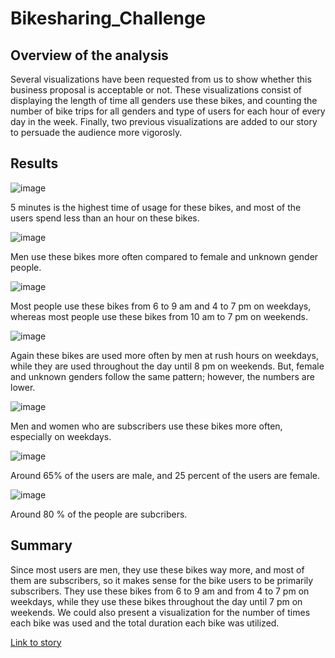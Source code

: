 # Bikesharing_Challenge

## Overview of the analysis

Several visualizations have been requested from us to show whether this business proposal is acceptable or not. These visualizations consist of displaying the length of time all genders use these bikes, and counting the number of bike trips for all genders and type of users for each hour of every day in the week. Finally, two previous visualizations are added to our story to persuade the audience more vigorosly.

## Results

![image](https://user-images.githubusercontent.com/95439555/161802306-a7b31a7a-099b-444c-864c-9483fa10d346.png)

5 minutes is the highest time of usage for these bikes, and most of the users spend less than an hour on these bikes.

![image](https://user-images.githubusercontent.com/95439555/161802431-a95d8480-53a1-4ae9-a050-30f1d1cbcf66.png)

Men use these bikes more often compared to female and unknown gender people.

![image](https://user-images.githubusercontent.com/95439555/161802498-2f8df689-5836-46f0-90eb-4fd397ddd7f3.png)

Most people use these bikes from 6 to 9 am and 4 to 7 pm on weekdays, whereas most people use these bikes from 10 am to 7 pm on weekends.

![image](https://user-images.githubusercontent.com/95439555/161802601-cc3b624d-d4fa-46d7-926c-f923efa0d120.png)

Again these bikes are used more often by men at rush hours on weekdays, while they are used throughout the day until 8 pm on weekends. But, female and unknown genders follow the same pattern; however, the numbers are lower.

![image](https://user-images.githubusercontent.com/95439555/161802680-40683332-2bb7-4c44-97bf-75b99f87f0de.png)

Men and women who are subscribers use these bikes more often, especially on weekdays.

![image](https://user-images.githubusercontent.com/95439555/161802719-f64d4fc1-feea-4348-8aee-641f2f84d277.png)

Around 65% of the users are male, and 25 percent of the users are female.

![image](https://user-images.githubusercontent.com/95439555/161802805-b06d5fd7-ea8f-4fb9-9093-8eadcd1c41cd.png)

Around 80 % of the people are subcribers.

## Summary

Since most users are men, they use these bikes way more, and most of them are subscribers, so it makes sense for the bike users to be primarily subscribers. They use these bikes from 6 to 9 am and from 4 to 7 pm on weekdays, while they use these bikes throughout the day until 7 pm on weekends. We could also present a visualization for the number of times each bike was used and the total duration each bike was utilized.

[Link to story](https://public.tableau.com/app/profile/sohrab.rezaei/viz/assignment_16490935165910/Bikesharingstory)
